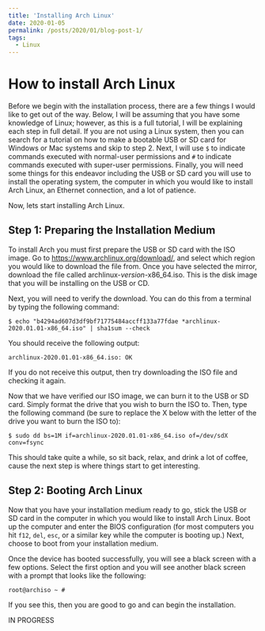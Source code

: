 ```yaml
---
title: 'Installing Arch Linux'
date: 2020-01-05
permalink: /posts/2020/01/blog-post-1/
tags:
  - Linux
---
```



How to install Arch Linux
===

Before we begin with the installation process, there are a few things I would like to get out of the way.
Below, I will be assuming that you have some knowledge of Linux; however, as this is a full tutorial, I will be explaining each step in full detail.
If you are not using a Linux system, then you can search for a tutorial on how to make a bootable USB or SD card for Windows or Mac systems and skip to step 2.
Next, I will use `$` to indicate commands executed with normal-user permissions and `#` to indicate commands executed with super-user permissions. 
Finally, you will need some things for this endeavor including the USB or SD card you will use to install the operating system, the computer in which you would like to install Arch Linux, an Ethernet connection, and a lot of patience.

Now, lets start installing Arch Linux.


## Step 1: Preparing the Installation Medium

To install Arch you must first prepare the USB or SD card with the ISO image.
Go to https://www.archlinux.org/download/, and select which region you would like to download the file from.
Once you have selected the mirror, download the file called archlinux-*version*-x86_64.iso.
This is the disk image that you will be installing on the USB or CD.

Next, you will need to verify the download. 
You can do this from a terminal by typing the following command:
```
$ echo "b4294ad607d3df9bf71775484accff133a77fdae *archlinux-2020.01.01-x86_64.iso" | sha1sum --check
```
You should receive the following output:
``` 
archlinux-2020.01.01-x86_64.iso: OK
```
If you do not receive this output, then try downloading the ISO file and checking it again.


Now that we have verified our ISO image, we can burn it to the USB or SD card.
Simply format the drive that you wish to burn the ISO to.
Then, type the following command (be sure to replace the X below with the letter of the drive you want to burn the ISO to):
```
$ sudo dd bs=1M if=archlinux-2020.01.01-x86_64.iso of=/dev/sdX conv=fsync
```
This should take quite a while, so sit back, relax, and drink a lot of coffee, cause the next step is where things start to get interesting.

## Step 2: Booting Arch Linux

Now that you have your installation medium ready to go, stick the USB or SD card in the computer in which you would like to install Arch Linux.
Boot up the computer and enter the BIOS configuration (for most computers you hit `f12`, `del`, `esc`, or a similar key while the computer is booting up.)
Next, choose to boot from your installation medium.

Once the device has booted successfully, you will see a black screen with a few options.
Select the first option and you will see another black screen with a prompt that looks like the following:
```
root@archiso ~ #
```
If you see this, then you are good to go and can begin the installation.


IN PROGRESS

